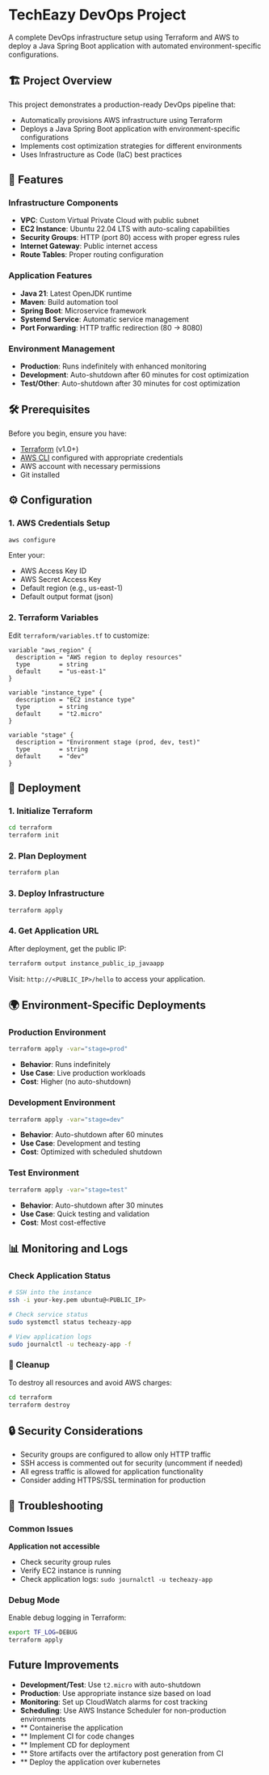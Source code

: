 # TechEazy DevOps Project

A complete DevOps infrastructure setup using Terraform and AWS to deploy a Java Spring Boot application with automated environment-specific configurations.

## 🏗️ Project Overview

This project demonstrates a production-ready DevOps pipeline that:
- Automatically provisions AWS infrastructure using Terraform
- Deploys a Java Spring Boot application with environment-specific configurations
- Implements cost optimization strategies for different environments
- Uses Infrastructure as Code (IaC) best practices

## 🚀 Features

### Infrastructure Components
- **VPC**: Custom Virtual Private Cloud with public subnet
- **EC2 Instance**: Ubuntu 22.04 LTS with auto-scaling capabilities
- **Security Groups**: HTTP (port 80) access with proper egress rules
- **Internet Gateway**: Public internet access
- **Route Tables**: Proper routing configuration

### Application Features
- **Java 21**: Latest OpenJDK runtime
- **Maven**: Build automation tool
- **Spring Boot**: Microservice framework
- **Systemd Service**: Automatic service management
- **Port Forwarding**: HTTP traffic redirection (80 → 8080)

### Environment Management
- **Production**: Runs indefinitely with enhanced monitoring
- **Development**: Auto-shutdown after 60 minutes for cost optimization
- **Test/Other**: Auto-shutdown after 30 minutes for cost optimization

## 🛠️ Prerequisites

Before you begin, ensure you have:

- [Terraform](https://www.terraform.io/downloads.html) (v1.0+)
- [AWS CLI](https://aws.amazon.com/cli/) configured with appropriate credentials
- AWS account with necessary permissions
- Git installed

## ⚙️ Configuration

### 1. AWS Credentials Setup

```bash
aws configure
```

Enter your:
- AWS Access Key ID
- AWS Secret Access Key
- Default region (e.g., us-east-1)
- Default output format (json)

### 2. Terraform Variables

Edit `terraform/variables.tf` to customize:

```hcl
variable "aws_region" {
  description = "AWS region to deploy resources"
  type        = string
  default     = "us-east-1"
}

variable "instance_type" {
  description = "EC2 instance type"
  type        = string
  default     = "t2.micro"
}

variable "stage" {
  description = "Environment stage (prod, dev, test)"
  type        = string
  default     = "dev"
}
```

## 🚀 Deployment

### 1. Initialize Terraform

```bash
cd terraform
terraform init
```

### 2. Plan Deployment

```bash
terraform plan
```

### 3. Deploy Infrastructure

```bash
terraform apply
```

### 4. Get Application URL

After deployment, get the public IP:

```bash
terraform output instance_public_ip_javaapp
```

Visit: `http://<PUBLIC_IP>/hello` to access your application.

## 🌍 Environment-Specific Deployments

### Production Environment

```bash
terraform apply -var="stage=prod"
```

- **Behavior**: Runs indefinitely
- **Use Case**: Live production workloads
- **Cost**: Higher (no auto-shutdown)

### Development Environment

```bash
terraform apply -var="stage=dev"
```

- **Behavior**: Auto-shutdown after 60 minutes
- **Use Case**: Development and testing
- **Cost**: Optimized with scheduled shutdown

### Test Environment

```bash
terraform apply -var="stage=test"
```

- **Behavior**: Auto-shutdown after 30 minutes
- **Use Case**: Quick testing and validation
- **Cost**: Most cost-effective

## 📊 Monitoring and Logs

### Check Application Status

```bash
# SSH into the instance
ssh -i your-key.pem ubuntu@<PUBLIC_IP>

# Check service status
sudo systemctl status techeazy-app

# View application logs
sudo journalctl -u techeazy-app -f
```

### 🧹 Cleanup

To destroy all resources and avoid AWS charges:

```bash
cd terraform
terraform destroy
```

## 🔒 Security Considerations

- Security groups are configured to allow only HTTP traffic
- SSH access is commented out for security (uncomment if needed)
- All egress traffic is allowed for application functionality
- Consider adding HTTPS/SSL termination for production

## 🐛 Troubleshooting

### Common Issues
 **Application not accessible**
   - Check security group rules
   - Verify EC2 instance is running
   - Check application logs: `sudo journalctl -u techeazy-app`

### Debug Mode

Enable debug logging in Terraform:
```bash
export TF_LOG=DEBUG
terraform apply
```
## Future Improvements
- **Development/Test**: Use `t2.micro` with auto-shutdown
- **Production**: Use appropriate instance size based on load
- **Monitoring**: Set up CloudWatch alarms for cost tracking
- **Scheduling**: Use AWS Instance Scheduler for non-production environments
- ** Containerise the application
- ** Implement CI for code changes
- ** Implement CD for deployment
- ** Store artifacts over the artifactory post generation from CI
- ** Deploy the application over kubernetes
